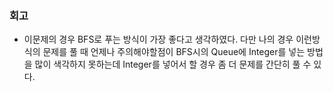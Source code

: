 ### 회고
- 이문제의 경우 BFS로 푸는 방식이 가장 좋다고 생각하였다. 다만 나의 경우 이런방식의 문제를 풀 때 언제나 주의해야할점이 BFS시의 Queue에 Integer를 넣는 방법을 많이 색각하지 못하는데 Integer를 넣어서 할 경우 좀 더 문제를 간단히 풀 수 있다.